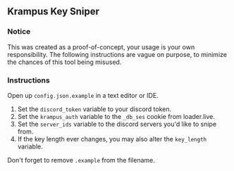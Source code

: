 ## Krampus Key Sniper
### Notice
This was created as a proof-of-concept, your usage is your own responsibility. The following instructions are vague on purpose, to minimize the chances of this tool being misused.

### Instructions
Open up ``config.json.example`` in a text editor or IDE.

1. Set the ``discord_token`` variable to your discord token.
2. Set the ``krampus_auth`` variable to the ``_db_ses`` cookie from loader.live.
3. Set the ``server_ids`` variable to the discord servers you'd like to snipe from.
4. If the key length ever changes, you may also alter the ``key_length`` variable.

Don't forget to remove ``.example`` from the filename.